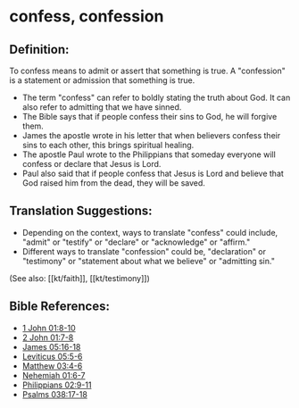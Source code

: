 # confess, confession #

## Definition: ##

To confess means to admit or assert that something is true. A "confession" is a statement or admission that something is true. 

* The term "confess" can refer to boldly stating the truth about God. It can also refer to admitting that we have sinned.
* The Bible says that if people confess their sins to God, he will forgive them.
* James the apostle wrote in his letter that when believers confess their sins to each other, this brings spiritual healing.
* The apostle Paul wrote to the Philippians that someday everyone will confess or declare that Jesus is Lord.
* Paul also said that if people confess that Jesus is Lord and believe that God raised him from the dead, they will be saved.

## Translation Suggestions: ##

* Depending on the context, ways to translate "confess" could include, "admit" or "testify" or "declare" or "acknowledge" or "affirm."
* Different ways to translate "confession" could be, "declaration" or "testimony" or "statement about what we believe" or "admitting sin."

(See also: [[kt/faith]], [[kt/testimony]])

## Bible References: ##

* [1 John 01:8-10](en/tn/1jn/help/01/08)
* [2 John 01:7-8](en/tn/2jn/help/01/07)
* [James 05:16-18](en/tn/jas/help/05/16)
* [Leviticus 05:5-6](en/tn/lev/help/05/05)
* [Matthew 03:4-6](en/tn/mat/help/03/04)
* [Nehemiah 01:6-7](en/tn/neh/help/01/06)
* [Philippians 02:9-11](en/tn/php/help/02/09)
* [Psalms 038:17-18](en/tn/psa/help/38/17)